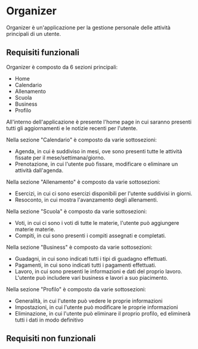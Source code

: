 # Organizer 
Organizer è un'applicazione per la gestione personale delle attività principali di un utente.
## Requisiti funzionali 
Organizer è composto da 6 sezioni principali:
- Home
- Calendario
- Allenamento
- Scuola
- Business
- Profilo

All'interno dell'applicazione è presente l'home page in cui saranno presenti tutti gli aggiornamenti e le notizie recenti per l'utente.

Nella sezione "Calendario" è composto da varie sottosezioni:
- Agenda, in cui è suddiviso in mesi, ove sono presenti tutte le attività fissate per il mese/settimana/giorno.
- Prenotazione, in cui l'utente può fissare, modificare o eliminare un attività dall'agenda.

Nella sezione "Allenamento" è composto da varie sottosezioni:
- Esercizi, in cui ci sono esercizi disponibili per l'utente suddivisi in giorni.
- Resoconto, in cui mostra l'avanzamento degli allenamenti.

Nella sezione "Scuola" è composto da varie sottosezioni:
- Voti, in cui ci sono i voti di tutte le materie, l'utente può aggiungere materie materie.
- Compiti, in cui sono presenti i compiti assegnati e completati.

Nella sezione "Business" è composto da varie sottosezioni:
- Guadagni, in cui sono indicati tutti i tipi di guadagno effettuati.
- Pagamenti, in cui sono indicati tutti i pagamenti effettuati.
- Lavoro, in cui sono presenti le informazioni e dati del proprio lavoro. L'utente può includere vari business e lavori a suo piacimento.

Nella sezione "Profilo" è composto da varie sottosezioni:
- Generalità, in cui l'utente può vedere le proprie informazioni
- Impostazioni, in cui l'utente può modificare le proprie informazioni
- Eliminazione, in cui l'utente può eliminare il proprio profilo, ed eliminerà tutti i dati in modo definitivo
## Requisiti non funzionali
